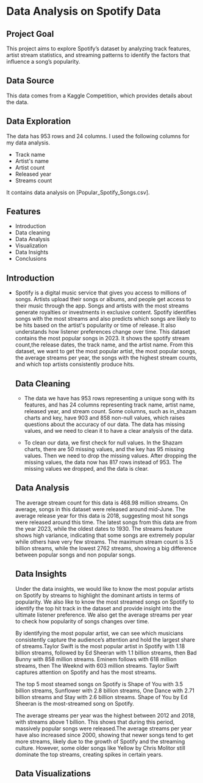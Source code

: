 # Data Analysis on Spotify Data

## Project Goal

This project aims to explore Spotify’s dataset by analyzing track features, artist stream statistics, and streaming patterns to identify the factors that influence a song’s popularity.

## Data Source

This data comes from a Kaggle Competition, which provides details about the data.

## Data Exploration

The data has 953 rows and 24 columns. I used the following columns for my data analysis.
 - Track name
 - Artist's name
 - Artist count
 - Released year 
 - Streams count
 
It contains data analysis on [Popular_Spotify_Songs.csv].  

## Features
- Introduction
- Data cleaning
- Data Analysis
- Visualization
- Data Insights
- Conclusions

## Introduction
- Spotify is a digital music service that gives you access to millions of songs. Artists upload their songs or albums, and people get access to their music through the app. Songs and artists with the most streams generate royalties or investments in exclusive content. Spotify identifies songs with the most streams and also predicts which songs are likely to be hits based on the artist's popularity or time of release. It also understands how listener preferences change over time. This dataset contains the most popular songs in 2023. It shows the spotify stream count,the release dates, the track name, and the artist name. From this dataset, we want to get the most popular artist, the most popular songs, the average streams per year, the songs with the highest stream counts, and which top artists consistently produce hits.

  ## Data Cleaning
  - The data we have has 953 rows representing a unique song with its features, and has 24 columns representing track name, artist name, released year, and stream count. Some columns, such as in_shazam charts and key, have 903 and 858 non-null values, which raises questions about the accuracy of our data. The data has missing values, and we need to clean it to have a clear analysis of the data.
 
  - To clean our data, we first check for null values. In the Shazam charts, there are 50 missing values, and the key has 95 missing values. Then we need to drop the missing values. After dropping the missing values, the data now has 817 rows instead of 953. The missing values we dropped, and the data is clear.
 
  ## Data Analysis
  The average stream count for this data is 468.98 million streams. On average, songs in this dataset were released around mid-June. The average release year for this data is 2018, suggesting most hit songs were released around this time. The latest songs from this data are from the year 2023, while the oldest dates to 1930. The streams feature shows high variance, indicating that some songs are extremely popular while others have very few streams. The maximum stream count is 3.5 billion streams, while the lowest 2762 streams, showing a big difference between popular songs and non popular songs.

  ## Data Insights
  Under the data insights, we would like to know the most popular artists on Spotify by streams to highlight the dominant artists in terms of popularity. We also like to know the most streamed songs on Spotify to identify the top hit track in the dataset and provide insight into the ultimate listener preference. We also get the average streams per year to check how popularity of songs changes over time.

  By identifying the most popular artist, we can see which musicians consistently capture the audience’s attention and hold the largest share of streams.Taylor Swift is the most popular artist in Spotify with 1.18 billion streams, followed by Ed Sheeran with 1.1 billion streams, then Bad Bunny with 858 million streams. Eminem follows with 618 million streams, then The Weeknd with 603 million streams. Taylor Swift captures attention on Spotify and has the most streams.

  The top 5 most steamed songs on Spotify is Shape of You with 3.5 billion streams, Sunflower with 2.8 billion streams, One Dance with 2.71 billion streams and Stay with 2.6 billion streams. Shape of You by Ed Sheeran is the most-streamed song on Spotify.

  The average streams per year was the highest between 2012 and 2018, with streams above 1 billion. This shows that during this period, massively popular songs were released.The average streams per year have also increased since 2000, showing that newer songs tend to get more streams, likely due to the growth of Spotify and the streaming culture. However, some older songs like Yellow	by Chris Molitor still dominate the top streams, creating spikes in certain years.
  
  ## Data Visualizations

